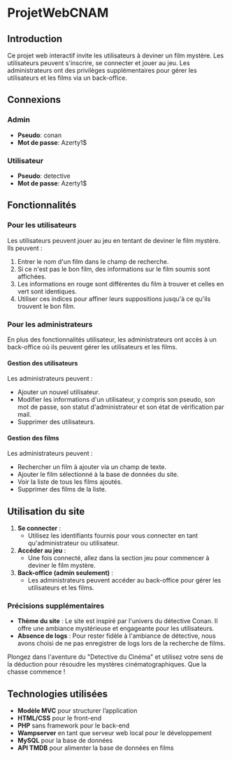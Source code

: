 # ProjetWebCNAM

## Introduction

Ce projet web interactif invite les utilisateurs à deviner un film mystère. Les utilisateurs peuvent s'inscrire, se connecter et jouer au jeu. Les administrateurs ont des privilèges supplémentaires pour gérer les utilisateurs et les films via un back-office.

## Connexions

### Admin
- **Pseudo**: conan
- **Mot de passe**: Azerty1$

### Utilisateur
- **Pseudo**: detective
- **Mot de passe**: Azerty1$

## Fonctionnalités

### Pour les utilisateurs

Les utilisateurs peuvent jouer au jeu en tentant de deviner le film mystère. Ils peuvent :
1. Entrer le nom d'un film dans le champ de recherche.
2. Si ce n'est pas le bon film, des informations sur le film soumis sont affichées.
3. Les informations en rouge sont différentes du film à trouver et celles en vert sont identiques.
4. Utiliser ces indices pour affiner leurs suppositions jusqu'à ce qu'ils trouvent le bon film.

### Pour les administrateurs

En plus des fonctionnalités utilisateur, les administrateurs ont accès à un back-office où ils peuvent gérer les utilisateurs et les films.

#### Gestion des utilisateurs

Les administrateurs peuvent :
- Ajouter un nouvel utilisateur.
- Modifier les informations d'un utilisateur, y compris son pseudo, son mot de passe, son statut d'administrateur et son état de vérification par mail.
- Supprimer des utilisateurs.

#### Gestion des films

Les administrateurs peuvent :
- Rechercher un film à ajouter via un champ de texte.
- Ajouter le film sélectionné à la base de données du site.
- Voir la liste de tous les films ajoutés.
- Supprimer des films de la liste.

## Utilisation du site

1. **Se connecter** :
   - Utilisez les identifiants fournis pour vous connecter en tant qu'administrateur ou utilisateur.
2. **Accéder au jeu** :
   - Une fois connecté, allez dans la section jeu pour commencer à deviner le film mystère.
3. **Back-office (admin seulement)** :
   - Les administrateurs peuvent accéder au back-office pour gérer les utilisateurs et les films.

### Précisions supplémentaires

- **Thème du site** : Le site est inspiré par l'univers du détective Conan. Il offre une ambiance mystérieuse et engageante pour les utilisateurs.
- **Absence de logs** : Pour rester fidèle à l'ambiance de détective, nous avons choisi de ne pas enregistrer de logs lors de la recherche de films.

Plongez dans l'aventure du "Detective du Cinéma" et utilisez votre sens de la déduction pour résoudre les mystères cinématographiques. Que la chasse commence !

## Technologies utilisées

- **Modèle MVC** pour structurer l’application
- **HTML/CSS** pour le front-end
- **PHP** sans framework pour le back-end
- **Wampserver** en tant que serveur web local pour le développement
- **MySQL** pour la base de données
- **API TMDB** pour alimenter la base de données en films

